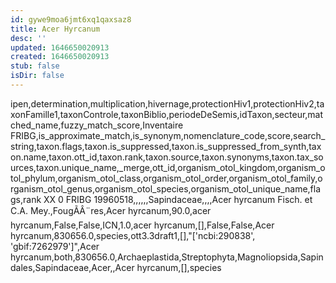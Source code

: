 ```yaml
---
id: gywe9moa6jmt6xq1qaxsaz8
title: Acer Hyrcanum
desc: ''
updated: 1646650020913
created: 1646650020913
stub: false
isDir: false
---
```

ipen,determination,multiplication,hivernage,protectionHiv1,protectionHiv2,taxonFamille1,taxonControle,taxonBiblio,periodeDeSemis,idTaxon,secteur,matched_name,fuzzy_match_score,Inventaire FRIBG,is_approximate_match,is_synonym,nomenclature_code,score,search_string,taxon.flags,taxon.is_suppressed,taxon.is_suppressed_from_synth,taxon.name,taxon.ott_id,taxon.rank,taxon.source,taxon.synonyms,taxon.tax_sources,taxon.unique_name,_merge,ott_id,organism_otol_kingdom,organism_otol_phylum,organism_otol_class,organism_otol_order,organism_otol_family,organism_otol_genus,organism_otol_species,organism_otol_unique_name,flags,rank
XX 0 FRIBG 19960518,,,,,,Sapindaceae,,,,Acer hyrcanum Fisch. et C.A. Mey.,FougÃÂ¨res,Acer hyrcanum,90.0,acer hyrcanum,False,False,ICN,1.0,acer hyrcanum,[],False,False,Acer hyrcanum,830656.0,species,ott3.3draft1,[],"['ncbi:290838', 'gbif:7262979']",Acer hyrcanum,both,830656.0,Archaeplastida,Streptophyta,Magnoliopsida,Sapindales,Sapindaceae,Acer,,Acer hyrcanum,[],species
